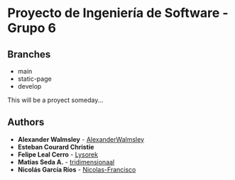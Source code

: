 # Proyecto de Ingeniería de Software - Grupo 6

## Branches
- main
- static-page
- develop

This will be a proyect someday...

## Authors
- **Alexander Walmsley** - [AlexanderWalmsley](https://github.com/AlexanderWalmsley)
- **Esteban Courard Christie**
- **Felipe Leal Cerro** - [Lysorek](https://github.com/Lysorek)
- **Matias Seda A.** - [tridimensionaal](https://github.com/tridimensionaal)
- **Nicolás García Ríos** - [Nicolas-Francisco](https://github.com/Nicolas-Francisco)
